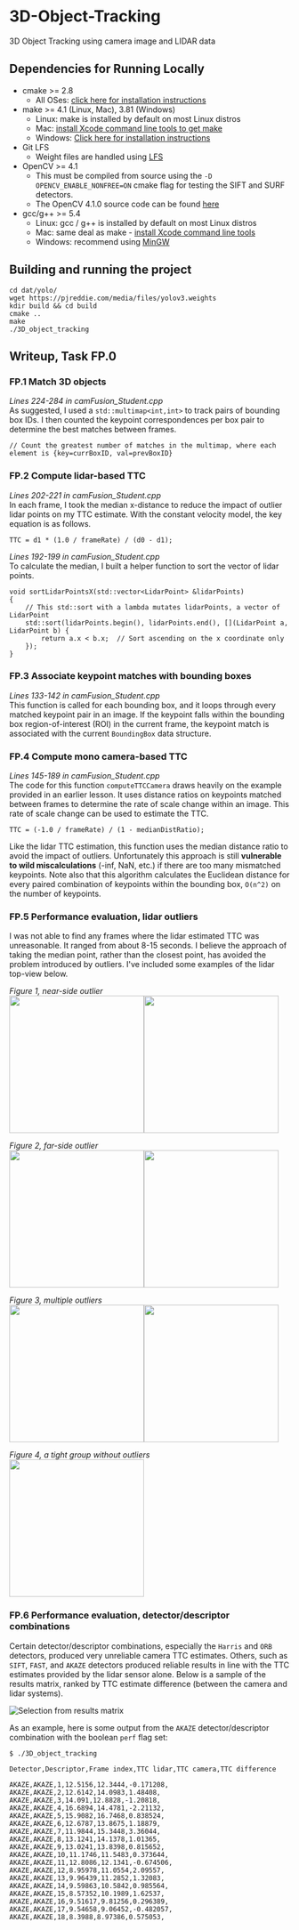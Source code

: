 # 3D-Object-Tracking
3D Object Tracking using camera image and LIDAR data 

## Dependencies for Running Locally
* cmake >= 2.8
  * All OSes: [click here for installation instructions](https://cmake.org/install/)
* make >= 4.1 (Linux, Mac), 3.81 (Windows)
  * Linux: make is installed by default on most Linux distros
  * Mac: [install Xcode command line tools to get make](https://developer.apple.com/xcode/features/)
  * Windows: [Click here for installation instructions](http://gnuwin32.sourceforge.net/packages/make.htm)
* Git LFS
  * Weight files are handled using [LFS](https://git-lfs.github.com/)
* OpenCV >= 4.1
  * This must be compiled from source using the `-D OPENCV_ENABLE_NONFREE=ON` cmake flag for testing the SIFT and SURF detectors.
  * The OpenCV 4.1.0 source code can be found [here](https://github.com/opencv/opencv/tree/4.1.0)
* gcc/g++ >= 5.4
  * Linux: gcc / g++ is installed by default on most Linux distros
  * Mac: same deal as make - [install Xcode command line tools](https://developer.apple.com/xcode/features/)
  * Windows: recommend using [MinGW](http://www.mingw.org/)

## Building and running the project
```
cd dat/yolo/
wget https://pjreddie.com/media/files/yolov3.weights
kdir build && cd build
cmake ..
make
./3D_object_tracking
```

## Writeup, Task FP.0

### FP.1 Match 3D objects
_Lines 224-284 in camFusion_Student.cpp_  
As suggested, I used a `std::multimap<int,int>` to track pairs of bounding box IDs. I then counted the keypoint correspondences per box pair to determine the best matches between frames.
```
// Count the greatest number of matches in the multimap, where each element is {key=currBoxID, val=prevBoxID}
```

### FP.2 Compute lidar-based TTC
_Lines 202-221 in camFusion_Student.cpp_  
In each frame, I took the median x-distance to reduce the impact of outlier lidar points on my TTC estimate. With the constant velocity model, the key equation is as follows.
```
TTC = d1 * (1.0 / frameRate) / (d0 - d1);
```

_Lines 192-199 in camFusion_Student.cpp_  
To calculate the median, I built a helper function to sort the vector of lidar points.
```
void sortLidarPointsX(std::vector<LidarPoint> &lidarPoints)
{
    // This std::sort with a lambda mutates lidarPoints, a vector of LidarPoint
    std::sort(lidarPoints.begin(), lidarPoints.end(), [](LidarPoint a, LidarPoint b) {
        return a.x < b.x;  // Sort ascending on the x coordinate only
    });
}
```

### FP.3 Associate keypoint matches with bounding boxes
_Lines 133-142 in camFusion_Student.cpp_  
This function is called for each bounding box, and it loops through every matched keypoint pair in an image. If the keypoint falls within the bounding box region-of-interest (ROI) in the current frame, the keypoint match is associated with the current `BoundingBox` data structure.

### FP.4 Compute mono camera-based TTC
_Lines 145-189 in camFusion_Student.cpp_  
The code for this function `computeTTCCamera` draws heavily on the example provided in an earlier lesson. It uses distance ratios on keypoints matched between frames to determine the rate of scale change within an image. This rate of scale change can be used to estimate the TTC.
```
TTC = (-1.0 / frameRate) / (1 - medianDistRatio);
```
Like the lidar TTC estimation, this function uses the median distance ratio to avoid the impact of outliers. Unfortunately this approach is still **vulnerable to wild miscalculations** (-inf, NaN, etc.) if there are too many mismatched keypoints. Note also that this algorithm calculates the Euclidean distance for every paired combination of keypoints within the bounding box, `O(n^2)` on the number of keypoints.

### FP.5 Performance evaluation, lidar outliers
I was not able to find any frames where the lidar estimated TTC was unreasonable. It ranged from about 8-15 seconds. I believe the approach of taking the median point, rather than the closest point, has avoided the problem introduced by outliers. I've included some examples of the lidar top-view below.

_Figure 1, near-side outlier_  
<img src="results/3d-objects_outliers-1.png" width="242" height="247" /><img src="results/lidar-topview_outliers-1.png" width="242" height="247" />

_Figure 2, far-side outlier_  
<img src="results/3d-objects_outliers-2.png" width="242" height="247" /><img src="results/lidar-topview_outliers-2.png" width="242" height="247" />

_Figure 3, multiple outliers_  
<img src="results/3d-objects_outliers-3.png" width="242" height="247" /><img src="results/lidar-topview_outliers-3.png" width="242" height="247" />

_Figure 4, a tight group without outliers_  
<img src="results/3d-objects_outliers-none.png" width="242" height="247" />

### FP.6 Performance evaluation, detector/descriptor combinations
Certain detector/descriptor combinations, especially the `Harris` and `ORB` detectors, produced very unreliable camera TTC estimates. Others, such as `SIFT`, `FAST`, and `AKAZE` detectors produced reliable results in line with the TTC estimates provided by the lidar sensor alone. Below is a sample of the results matrix, ranked by TTC estimate difference (between the camera and lidar systems).

![Selection from results matrix](results/results_csv.png)

As an example, here is some output from the `AKAZE` detector/descriptor combination with the boolean `perf` flag set:
```
$ ./3D_object_tracking

Detector,Descriptor,Frame index,TTC lidar,TTC camera,TTC difference

AKAZE,AKAZE,1,12.5156,12.3444,-0.171208,
AKAZE,AKAZE,2,12.6142,14.0983,1.48408,
AKAZE,AKAZE,3,14.091,12.8828,-1.20818,
AKAZE,AKAZE,4,16.6894,14.4781,-2.21132,
AKAZE,AKAZE,5,15.9082,16.7468,0.838524,
AKAZE,AKAZE,6,12.6787,13.8675,1.18879,
AKAZE,AKAZE,7,11.9844,15.3448,3.36044,
AKAZE,AKAZE,8,13.1241,14.1378,1.01365,
AKAZE,AKAZE,9,13.0241,13.8398,0.815652,
AKAZE,AKAZE,10,11.1746,11.5483,0.373644,
AKAZE,AKAZE,11,12.8086,12.1341,-0.674506,
AKAZE,AKAZE,12,8.95978,11.0554,2.09557,
AKAZE,AKAZE,13,9.96439,11.2852,1.32083,
AKAZE,AKAZE,14,9.59863,10.5842,0.985564,
AKAZE,AKAZE,15,8.57352,10.1989,1.62537,
AKAZE,AKAZE,16,9.51617,9.81256,0.296389,
AKAZE,AKAZE,17,9.54658,9.06452,-0.482057,
AKAZE,AKAZE,18,8.3988,8.97386,0.575053,
```
